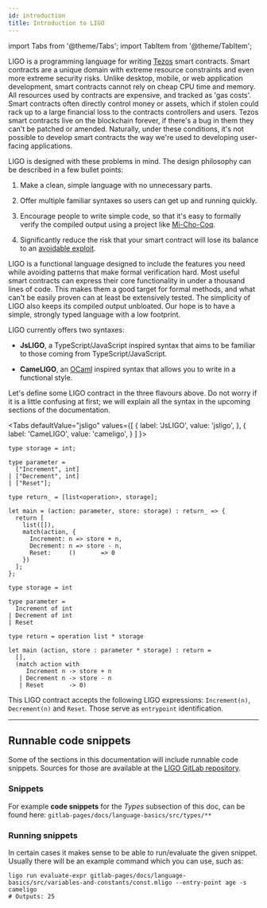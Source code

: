 ```yaml
---
id: introduction
title: Introduction to LIGO
---
```


import Tabs from '@theme/Tabs';
import TabItem from '@theme/TabItem';

LIGO is a programming language for writing [Tezos](https://tezos.com/)
smart contracts.  Smart contracts are a unique domain with extreme
resource constraints and even more extreme security risks. Unlike
desktop, mobile, or web application development, smart contracts
cannot rely on cheap CPU time and memory.  All resources used by
contracts are expensive, and tracked as 'gas costs'. Smart contracts
often directly control money or assets, which if stolen could rack up
to a large financial loss to the contracts controllers and
users. Tezos smart contracts live on the blockchain forever, if
there's a bug in them they can't be patched or amended. Naturally,
under these conditions, it's not possible to develop smart contracts
the way we're used to developing user-facing applications.

LIGO is designed with these problems in mind. The design philosophy
can be described in a few bullet points:

1. Make a clean, simple language with no unnecessary parts.

2. Offer multiple familiar syntaxes so users can get up and running quickly.

3. Encourage people to write simple code, so that it's easy to
formally verify the compiled output using a project like
[Mi-Cho-Coq](https://gitlab.com/nomadic-labs/mi-cho-coq/).

4. Significantly reduce the risk that your smart contract will lose
   its balance to an
   [avoidable exploit](https://www.wired.com/2016/06/50-million-hack-just-showed-dao-human/).

LIGO is a functional language designed to include the features you
need while avoiding patterns that make formal verification hard. Most
useful smart contracts can express their core functionality in under a
thousand lines of code. This makes them a good target for formal
methods, and what can't be easily proven can at least be extensively
tested. The simplicity of LIGO also keeps its compiled output
unbloated. Our hope is to have a simple, strongly typed language with
a low footprint.

LIGO currently offers two syntaxes:

  - **JsLIGO**, a TypeScript/JavaScript inspired syntax that aims to
    be familiar to those coming from TypeScript/JavaScript.

  - **CameLIGO**, an [OCaml](https://ocaml.org/) inspired
    syntax that allows you to write in a functional style.

Let's define some LIGO contract in the three flavours above. Do not
worry if it is a little confusing at first; we will explain all the
syntax in the upcoming sections of the documentation.

<Tabs
  defaultValue="jsligo"
  values={[
    { label: 'JsLIGO', value: 'jsligo', },
    { label: 'CameLIGO', value: 'cameligo', }
  ]
}>
<TabItem value="jsligo">

```jsligo group=a
type storage = int;

type parameter =
  ["Increment", int]
| ["Decrement", int]
| ["Reset"];

type return_ = [list<operation>, storage];

let main = (action: parameter, store: storage) : return_ => {
  return [
    list([]),
    match(action, {
      Increment: n => store + n,
      Decrement: n => store - n,
      Reset:     ()       => 0
    })
  ];
};
```

</TabItem>

<TabItem value="cameligo">

```cameligo group=a
type storage = int

type parameter =
  Increment of int
| Decrement of int
| Reset

type return = operation list * storage

let main (action, store : parameter * storage) : return =
  [],
  (match action with
     Increment n -> store + n
   | Decrement n -> store - n
   | Reset       -> 0)
```

</TabItem>
</Tabs>

This LIGO contract accepts the following LIGO expressions:
`Increment(n)`, `Decrement(n)` and `Reset`. Those serve as
`entrypoint` identification.

---

## Runnable code snippets

Some of the sections in this documentation will include runnable code snippets. Sources for those are available at
the [LIGO GitLab repository](https://gitlab.com/ligolang/ligo-ci-test).

### Snippets

For example **code snippets** for the *Types* subsection of this doc, can be found here:
`gitlab-pages/docs/language-basics/src/types/**`

### Running snippets

In certain cases it makes sense to be able to run/evaluate the given snippet. Usually there will be an example command which you can use, such as:

```shell
ligo run evaluate-expr gitlab-pages/docs/language-basics/src/variables-and-constants/const.mligo --entry-point age -s cameligo
# Outputs: 25
```
